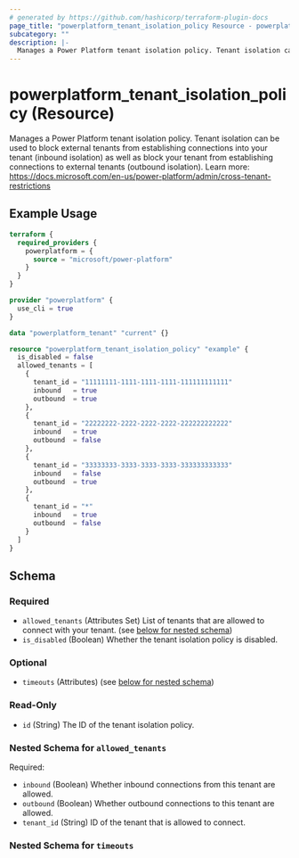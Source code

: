 ```yaml
---
# generated by https://github.com/hashicorp/terraform-plugin-docs
page_title: "powerplatform_tenant_isolation_policy Resource - powerplatform"
subcategory: ""
description: |-
  Manages a Power Platform tenant isolation policy. Tenant isolation can be used to block external tenants from establishing connections into your tenant (inbound isolation) as well as block your tenant from establishing connections to external tenants (outbound isolation). Learn more: https://docs.microsoft.com/en-us/power-platform/admin/cross-tenant-restrictions
---
```


# powerplatform_tenant_isolation_policy (Resource)

Manages a Power Platform tenant isolation policy. Tenant isolation can be used to block external tenants from establishing connections into your tenant (inbound isolation) as well as block your tenant from establishing connections to external tenants (outbound isolation). Learn more: https://docs.microsoft.com/en-us/power-platform/admin/cross-tenant-restrictions

## Example Usage

```terraform
terraform {
  required_providers {
    powerplatform = {
      source = "microsoft/power-platform"
    }
  }
}

provider "powerplatform" {
  use_cli = true
}

data "powerplatform_tenant" "current" {}

resource "powerplatform_tenant_isolation_policy" "example" {
  is_disabled = false
  allowed_tenants = [
    {
      tenant_id = "11111111-1111-1111-1111-111111111111"
      inbound   = true
      outbound  = true
    },
    {
      tenant_id = "22222222-2222-2222-2222-222222222222"
      inbound   = true
      outbound  = false
    },
    {
      tenant_id = "33333333-3333-3333-3333-333333333333"
      inbound   = false
      outbound  = true
    },
    {
      tenant_id = "*"
      inbound   = true
      outbound  = false
    }
  ]
}
```

<!-- schema generated by tfplugindocs -->
## Schema

### Required

- `allowed_tenants` (Attributes Set) List of tenants that are allowed to connect with your tenant. (see [below for nested schema](#nestedatt--allowed_tenants))
- `is_disabled` (Boolean) Whether the tenant isolation policy is disabled.

### Optional

- `timeouts` (Attributes) (see [below for nested schema](#nestedatt--timeouts))

### Read-Only

- `id` (String) The ID of the tenant isolation policy.

<a id="nestedatt--allowed_tenants"></a>
### Nested Schema for `allowed_tenants`

Required:

- `inbound` (Boolean) Whether inbound connections from this tenant are allowed.
- `outbound` (Boolean) Whether outbound connections to this tenant are allowed.
- `tenant_id` (String) ID of the tenant that is allowed to connect.


<a id="nestedatt--timeouts"></a>
### Nested Schema for `timeouts`
